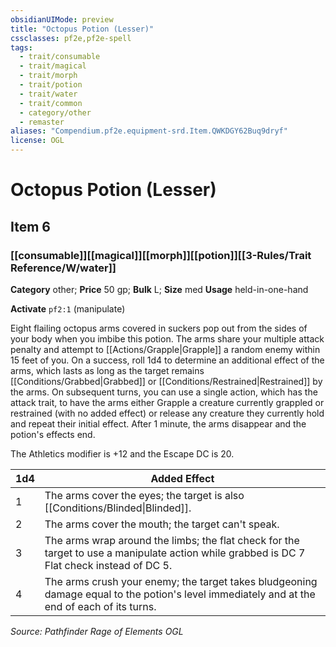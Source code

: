 ```yaml
---
obsidianUIMode: preview
title: "Octopus Potion (Lesser)"
cssclasses: pf2e,pf2e-spell
tags:
  - trait/consumable
  - trait/magical
  - trait/morph
  - trait/potion
  - trait/water
  - trait/common
  - category/other
  - remaster
aliases: "Compendium.pf2e.equipment-srd.Item.QWKDGY62Buq9dryf"
license: OGL
---
```

# Octopus Potion (Lesser)
## Item 6
### [[consumable]][[magical]][[morph]][[potion]][[3-Rules/Trait Reference/W/water]]

**Category** other; 
**Price** 50 gp; 
**Bulk** L; **Size** med
**Usage** held-in-one-hand

**Activate** `pf2:1` (manipulate)

Eight flailing octopus arms covered in suckers pop out from the sides of your body when you imbibe this potion. The arms share your multiple attack penalty and attempt to [[Actions/Grapple|Grapple]] a random enemy within 15 feet of you. On a success, roll 1d4 to determine an additional effect of the arms, which lasts as long as the target remains [[Conditions/Grabbed|Grabbed]] or [[Conditions/Restrained|Restrained]] by the arms. On subsequent turns, you can use a single action, which has the attack trait, to have the arms either Grapple a creature currently grappled or restrained (with no added effect) or release any creature they currently hold and repeat their initial effect. After 1 minute, the arms disappear and the potion's effects end.

The Athletics modifier is +12 and the Escape DC is 20.

  

| 1d4 | Added Effect |
| --- | --- |
| 1 | The arms cover the eyes; the target is also [[Conditions/Blinded\|Blinded]]. |
| 2 | The arms cover the mouth; the target can't speak. |
| 3 | The arms wrap around the limbs; the flat check for the target to use a manipulate action while grabbed is DC 7 Flat check instead of DC 5. |
| 4 | The arms crush your enemy; the target takes bludgeoning damage equal to the potion's level immediately and at the end of each of its turns. |

*Source: Pathfinder Rage of Elements*
*OGL*